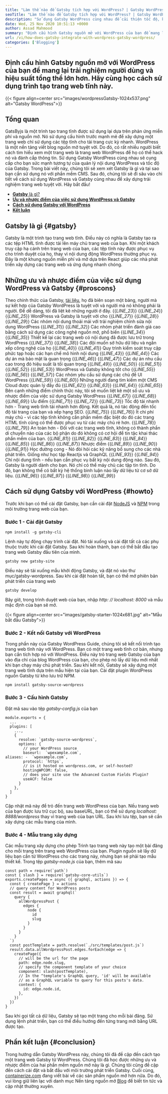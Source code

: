 ```yaml
---
title: "Làm thế nào để Gatsby tích hợp với WordPress? | Gatsby WordPress" 
seoTitle: "Làm thế nào để Gatsby tích hợp với WordPress? | Gatsby WordPress" 
description: "Sử dụng Gatsby WordPress cùng nhau để cải thiện tốc độ, khả năng mở rộng và bảo mật của trang web của bạn. Trong hướng dẫn này, bạn sẽ học cách sử dụng phần mềm nguồn mở này." 
date: Wed, 25 Nov 2020 10:51:13 +0000
author: Assad Mahmood
summary: "Định cấu hình Gatsby nguồn mở với WordPress của bạn để mang lại trải nghiệm người dùng và hiệu suất tổng thể lớn hơn. Hãy tìm hiểu cách sử dụng trình tạo trang web tĩnh này." 
url: /vi/how-does-gatsby-integrate-with-wordpress-gatsby-wordpress/
categories: ['Blogging']
---
```


## Định cấu hình Gatsby nguồn mở với WordPress của bạn để mang lại trải nghiệm người dùng và hiệu suất tổng thể lớn hơn. Hãy cùng học cách sử dụng trình tạo trang web tĩnh này.

{{< figure align=center src="images/wordpressGatsby-1024x537.png" alt="Gatsby WordPress">}}


## Tổng quan
GatsByjs là một trình tạo trang tĩnh được sử dụng lại dựa trên phản ứng miễn phí và nguồn mở. Nó sử dụng cấu hình trước mạnh mẽ để xây dựng một trang web chỉ sử dụng các tệp tĩnh cho tải trang cực kỳ nhanh. WordPress là một nền tảng viết blog nguồn mở tuyệt vời. Do đó, có rất nhiều người biết cách tìm hiểu xem một trang web là trang web WordPress để họ có thể hack nó và đánh cắp thông tin. Sử dụng Gatsby WordPress cùng nhau sẽ cung cấp cho bạn sức mạnh tương tự của quản lý nội dung WordPress và tốc độ của Gatsby.
Trong bài viết này, chúng tôi sẽ xem xét Gatsby là gì và tại sao bạn cần sử dụng nó với phần mềm CMS. Sau đó, chúng tôi sẽ đi sâu vào chi tiết về cách sử dụng WordPress và Gatsby cùng nhau để xây dựng trải nghiệm trang web tuyệt vời. Hãy bắt đầu!
* [ **Gatsby** là gì?][1]
* **[Ưu và nhược điểm của việc sử dụng WordPress và Gatsby][2]** 
* **[Cách sử dụng Gatsby với WordPress][3]** 
* **[Kết luận][4]** 

## Gatsby là gì {#gatsby}

Gatsby là một trình tạo trang web tĩnh. Điều này có nghĩa là Gatsby tạo ra các tệp HTML tĩnh được tải lên máy chủ trang web của bạn. Khi một khách truy cập hạ cánh trên trang web của bạn, các tệp tĩnh này được phục vụ cho trình duyệt của họ, thay vì nội dung động WordPress thường phục vụ. Đây là một khung nguồn miễn phí và mở dựa trên React giúp các nhà phát triển xây dựng các trang web và ứng dụng nhanh chóng.

## Những ưu và nhược điểm của việc sử dụng WordPress và Gatsby {#proscons}

Theo chính thức của Gatsby, [tài liệu][5], họ đã biên soạn một bảng, người mà sự kết hợp của Gatsby WordPress là tuyệt vời và người mà nó không phải là người. Để dễ dàng, tôi đã liệt kê những người ở đây.
{{_LINE_23_}}
{{_LINE_24_}}
{{_LINE_25_}}
      WordPress và Gatsby là tuyệt vời cho
{{_LINE_27_}}
{{_LINE_28_}}
{{_LINE_29_}}
        Các nhóm nội dung thoải mái với trải nghiệm chỉnh sửa nội dung WordPress
{{_LINE_31_}}
{{_LINE_32_}}
        Các nhóm phát triển đánh giá cao bằng cách sử dụng các công nghệ nguồn mở, phổ biến
{{_LINE_34_}}
{{_LINE_35_}}
        Thiết kế lại các trang web có nội dung đã được lưu trữ trong WordPress
{{_LINE_37_}}
{{_LINE_38_}}
        Các đội muốn sở hữu dữ liệu và ngăn xếp công nghệ của họ
{{_LINE_40_}}
{{_LINE_41_}}
        Quy trình kiểm soát truy cập phức tạp hoặc các hạn chế mô hình nội dung
{{_LINE_43_}}
{{_LINE_44_}}
        Các dự án mà bảo mật là quan trọng
{{_LINE_46_}}
{{_LINE_47_}}
        Các dự án nhu cầu cao trong đó hiệu suất là tối quan trọng
{{_LINE_49_}}
{{_LINE_50_}}
{{_LINE_51_}}
{{_LINE_52_}}
{{_LINE_53_}}
      WordPress và Gatsby không tốt cho
{{_LINE_55_}}
{{_LINE_56_}}
{{_LINE_57_}}
        Các nhóm yêu cầu sử dụng các chủ đề UI WordPress
{{_LINE_59_}}
{{_LINE_60_}}
        Những người đang tìm kiếm một CMS Cloud được quản lý đầy đủ
{{_LINE_62_}}
{{_LINE_63_}}
{{_LINE_64_}}
{{_LINE_65_}}
Bên cạnh những điểm chính thức này, tôi sẽ muốn liệt kê một số ưu và nhược điểm của việc sử dụng Gatsby WordPress
{{_LINE_67_}}
{{_LINE_68_}}
{{_LINE_69_}}
      Ưu điểm
{{_LINE_71_}}
{{_LINE_72_}}
{{_LINE_73_}}
        Tốc độ tải nhanh hơn - Trang web tĩnh tải nhanh hơn động. Kết quả là, nó tác động đến tốc độ tải trang của bạn và xếp hạng SEO.
{{_LINE_75_}}
{{_LINE_76_}}
        Ít chi phí máy chủ - vì các tệp tĩnh không cần phần mềm đặc biệt do đó các trang HTML tĩnh cũng có thể được phục vụ từ các máy chủ rẻ hơn.
{{_LINE_78_}}
{{_LINE_79_}}
        An toàn hơn - Đối với các trang web tĩnh, không có thành phần di chuyển nào của các bộ phận do đó không có cơ hội để tin tặc khai thác phần mềm của bạn.
{{_LINE_81_}}
{{_LINE_82_}}
{{_LINE_83_}}
{{_LINE_84_}}
{{_LINE_85_}}
{{_LINE_86_}}
{{_LINE_87_}}
      Nhược điểm
{{_LINE_89_}}
{{_LINE_90_}}
{{_LINE_91_}}
        Học đường cong - Nó đòi hỏi các kỹ năng bổ sung cho các nhà phát triển. Giống như học tập Reactjs và GraphQL
{{_LINE_93_}}
{{_LINE_94_}}
        Chỉ nội dung tĩnh - nếu bạn cần phục vụ bất kỳ nội dung động nào. Sau đó, Gatsby là người dành cho bạn. Nó chỉ có thể máy chủ các tập tin tĩnh. Do đó, bạn không thể có bất kỳ hệ thống bình luận nào lấy dữ liệu từ cơ sở dữ liệu.
{{_LINE_96_}}
{{_LINE_97_}}
{{_LINE_98_}}
{{_LINE_99_}}

## Cách sử dụng Gatsby với WordPress {#howto}

Trước khi bạn có thể cài đặt Gatsby, bạn cần cài đặt [NodeJS][6] và [NPM][7] trong môi trường trang web của bạn.

### Bước 1 - Cài đặt Gatsby
```
npm install -g gatsby-cli
```
Lệnh này tự động chạy trình cài đặt. Nó tải xuống và cài đặt tất cả các phụ thuộc trước khi cài đặt Gatsby. Sau khi hoàn thành, bạn có thể bắt đầu tạo trang web Gatsby đầu tiên của mình.
```
gatsby new gatsby-site
```
Điều này sẽ tải xuống mẫu khởi động Gatsby, và đặt nó vào thư mục/gatsby-wordpress. Sau khi cài đặt hoàn tất, bạn có thể mở phiên bản phát triển của trang web
```
gatsby develop
```
Bây giờ, trong trình duyệt web của bạn, nhập _http: // localhost: 8000_ và mẫu mặc định của bạn sẽ mở.

{{< figure align=center src="images/gatsby-starter-1024x681.jpg" alt="Mẫu bắt đầu Gatsby">}}


### Bước 2 - Kết nối Gatsby với WordPress
Trong phần này của Gatsby WordPress Guide, chúng tôi sẽ kết nối trình tạo trang web tĩnh này với WordPress. Bạn có một trang web tĩnh cơ bản, nhưng bạn cần tích hợp nó với WordPress. Điều này trỏ trang web Gatsby của bạn vào địa chỉ của blog WordPress của bạn, cho phép nó lấy dữ liệu mới nhất khi bạn chạy máy chủ phát triển. Sau khi kết nối, Gatsby sẽ xây dựng một trang web tĩnh dựa trên mẫu hiện tại của bạn.
Cài đặt plugin WordPress nguồn Gatsby từ kho lưu trữ NPM.
```
npm install gatsby-source-wordpress
```

### Bước 3 - Cấu hình Gatsby
Đặt mã sau vào tệp _gatsby-config.js_ của bạn
```
module.exports = {
  ...
  plugins: [
    ...,
    {
      resolve: `gatsby-source-wordpress`,
      options: {
        // your WordPress source
        baseurl:  `wpexample.com`,
aliases: -  `wpexample.com`,
        protocol: `https`,
        // is it hosted on wordpress.com, or self-hosted?
        hostingWPCOM: false,
        // does your site use the Advanced Custom Fields Plugin?
        useACF: false
      }
    },
  ]
}
```
Cập nhật mã này để trỏ đến trang web WordPress của bạn. Nếu trang web của bạn được lưu trữ cục bộ, sau baseURL, bạn có thể sử dụng _localhost: 8888/wordpress_ thay vì trang web của bạn URL. Sau khi lưu tệp, bạn sẽ cần xây dựng các mẫu trang của mình.

### Bước 4 - Mẫu trang xây dựng
Các mẫu trang xây dựng cho phép Trình tạo trang web này tạo một bài đăng cho mỗi trang trên trang web WordPress của bạn. Plugin nguồn sẽ lấy dữ liệu bạn cần từ WordPress cho các trang này, nhưng bạn sẽ phải tạo mẫu thiết kế.
Trong tệp _gatsby-node.js_ của bạn, thêm mã sau
```
const path = require(`path`)
const { slash } = require(`gatsby-core-utils`)
exports.createPages = async ({ graphql, actions }) => {
  const { createPage } = actions
  // query content for WordPress posts
  const result = await graphql(`
    query {
      allWordpressPost {
        edges {
          node {
            id
            slug
          }
        }
      }
    }
  `)
  const postTemplate = path.resolve(`./src/templates/post.js`)
  result.data.allWordpressPost.edges.forEach(edge => {
    createPage({
      // will be the url for the page
      path: edge.node.slug,
      // specify the component template of your choice
      component: slash(postTemplate),
      // In the ^template's GraphQL query, 'id' will be available
      // as a GraphQL variable to query for this posts's data.
      context: {
        id: edge.node.id,
      },
    })
  })
}
```
Sau khi gọi tất cả dữ liệu, Gatsby sẽ tạo một trang cho mỗi bài đăng. Sử dụng lệnh phát triển, bạn có thể điều hướng đến từng trang mới bằng URL được tạo.

## Phần kết luận {#conclusion}

Trong hướng dẫn Gatsby WordPress này, chúng tôi đã đề cập đến cách tạo một trang web Gatsby từ WordPress. Chúng tôi đã học được những ưu và nhược điểm của hai phần mềm nguồn mở này là gì. Chúng tôi cũng đề cập đến cách cài đặt và bắt đầu với môi trường phát triển Gatsby.
Cuối cùng, [containerize.com][8] đang viết bài về các sản phẩm nguồn mở hơn nữa. Do đó, vui lòng giữ liên lạc với danh mục Nền tảng nguồn mở [Blog][9] để biết tin tức và cập nhật thường xuyên.



[1]: #gatsby
[2]: #proscons
[3]: #howto
[4]: #conclusion
[5]: https://www.gatsbyjs.com/guides/wordpress/
[6]: https://nodejs.org/en/
[7]: https://www.npmjs.com/
[8]: https://www.containerize.com/
[9]: https://products.containerize.com/blogging/
